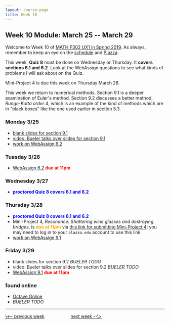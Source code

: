 ```yaml
---
layout: course-page
title: Week 10
---
```


## Week 10 Module: March 25 -- March 29

Welcome to Week 10 of [MATH F302 UX1 in Spring 2019](index.html).  As always, remember to keep an eye on the [schedule](schedule.pdf) and [Piazza](https://piazza.com/uaf/spring2019/math302ux1/home).

This week, **Quiz 8** must be done on Wednesday or Thursday.  It **covers sections 6.1 and 6.2**.  Look at the WebAssign questions to see what kinds of problems I will ask about on the Quiz.

Mini-Project 4 is due this week on Thursday March 28.

This week we return to numerical methods.  Section 9.1 is a deeper examination of Euler's method.  Section 9.2 discusses a better method, _Runge-Kutta order 4_, which is an example of the kind of methods which are in "black boxes" like the one used earlier in section 5.3.

### Monday 3/25
* [blank slides for section 9.1](assets/slides/9-1.pdf)
* [video: Bueler talks over slides for section 9.1](https://expl.ai/FNKXREH)
* [work on WebAssign 6.2](https://www.webassign.net/)

### Tuesday 3/26
* [WebAssign 6.2](https://www.webassign.net/) <span style="color:red">**due at 11pm**</span>

### Wednesday 3/27
* <span style="color:blue">**proctored Quiz 8 covers 6.1 and 6.2**</span>

### Thursday 3/28
* <span style="color:blue">**proctored Quiz 8 covers 6.1 and 6.2**</span>
* Mini-Project 4, _Resonance: Shattering wine glasses and destroying bridges_, is <span style="color:orange">**due at 11pm**</span> via [this link for submitting Mini-Project 4](https://goo.gl/forms/au848CmfdK94QC2t2); you may need to log in to your `alaska.edu` account to use this link
* [work on WebAssign 9.1](https://www.webassign.net/)

### Friday 3/29
* blank slides for section 9.2 _BUELER TODO_
* video: Bueler talks over slides for section 9.2 _BUELER TODO_
* [WebAssign 9.1](https://www.webassign.net/) <span style="color:red">**due at 11pm**</span>

### found online
* [Octave Online](https://octave-online.net/)
* _BUELER TODO_

<hr>
<a align="left" href="week9">\<-- previous week</a>  &nbsp; &nbsp; &nbsp; &nbsp; &nbsp; &nbsp; &nbsp; &nbsp; &nbsp; &nbsp; <a align="right" href="week11">next week --\></a>

